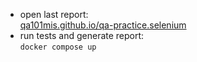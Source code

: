 - open last report:\
[qa101mis.github.io/qa-practice.selenium](https://qa101mis.github.io/qa-practice.selenium/)
- run tests and generate report:\
```docker compose up```